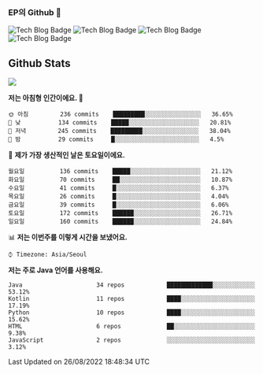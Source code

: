 ### EP의 Github 👋

![Tech Blog Badge](http://img.shields.io/badge/-Java-black?style=flat-square)
![Tech Blog Badge](http://img.shields.io/badge/-Kotlin-purple?style=flat-square)
![Tech Blog Badge](http://img.shields.io/badge/-Spring%20Boot-black?style=flat-square)
![Tech Blog Badge](http://img.shields.io/badge/-JPA-black?style=flat-square)

## Github Stats  
<div align="left"><img src="https://github-readme-stats.vercel.app/api?username=eastperson&show_icons=true&count_private=true&hide_border=true" align="center" /></div> 

<!--START_SECTION:waka-->
**저는 아침형 인간이에요. 🐤** 

```text
🌞 아침         236 commits    █████████░░░░░░░░░░░░░░░░   36.65% 
🌆 낮　         134 commits    █████░░░░░░░░░░░░░░░░░░░░   20.81% 
🌃 저녁         245 commits    █████████░░░░░░░░░░░░░░░░   38.04% 
🌙 밤　         29 commits     █░░░░░░░░░░░░░░░░░░░░░░░░   4.5%

```
📅 **제가 가장 생산적인 날은 토요일이에요.** 

```text
월요일          136 commits    █████░░░░░░░░░░░░░░░░░░░░   21.12% 
화요일          70 commits     ██░░░░░░░░░░░░░░░░░░░░░░░   10.87% 
수요일          41 commits     █░░░░░░░░░░░░░░░░░░░░░░░░   6.37% 
목요일          26 commits     █░░░░░░░░░░░░░░░░░░░░░░░░   4.04% 
금요일          39 commits     █░░░░░░░░░░░░░░░░░░░░░░░░   6.06% 
토요일          172 commits    ██████░░░░░░░░░░░░░░░░░░░   26.71% 
일요일          160 commits    ██████░░░░░░░░░░░░░░░░░░░   24.84%

```


📊 **저는 이번주를 이렇게 시간을 보냈어요.** 

```text
⌚︎ Timezone: Asia/Seoul

```

**저는 주로 Java 언어를 사용해요.** 

```text
Java                     34 repos            █████████████░░░░░░░░░░░░   53.12% 
Kotlin                   11 repos            ████░░░░░░░░░░░░░░░░░░░░░   17.19% 
Python                   10 repos            ████░░░░░░░░░░░░░░░░░░░░░   15.62% 
HTML                     6 repos             ██░░░░░░░░░░░░░░░░░░░░░░░   9.38% 
JavaScript               2 repos             ░░░░░░░░░░░░░░░░░░░░░░░░░   3.12%

```



 Last Updated on 26/08/2022 18:48:34 UTC
<!--END_SECTION:waka-->
